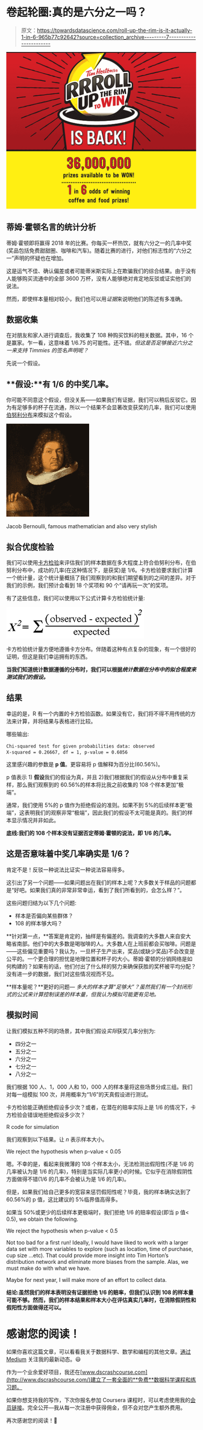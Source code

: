 # 卷起轮圈:真的是六分之一吗？

> 原文：<https://towardsdatascience.com/roll-up-the-rim-is-it-actually-1-in-6-965b77c92642?source=collection_archive---------7----------------------->

![](img/2bda31eab293ca62c1659318dd7fff3c.png)

## 蒂姆·霍顿名言的统计分析

蒂姆·霍顿即将赢得 2018 年的比赛。你每买一杯热饮，就有六分之一的几率中奖(奖品包括免费甜甜圈、咖啡和汽车)。随着比赛的进行，对他们标志性的“六分之一”声明的怀疑也在增加。

这是运气不佳、确认偏差或者可能蒂米斯实际上在欺骗我们的综合结果。由于没有人能够购买流通中的全部 3600 万杯，没有人能够绝对肯定地反驳或证实他们的说法。

然而，即使样本量相对较小，我们也可以用*证据*来说明他们的陈述有多准确。

## 数据收集

在对朋友和家人进行调查后，我收集了 108 种购买饮料的相关数据。其中，16 个是赢家。乍一看，这意味着 1/6.75 的可能性。还不错。*但这是否足够接近六分之一来支持 Timmies 的签名声明呢？*

先说一个假设。

## **假设:**有 1/6 的中奖几率。

你可能不同意这个假设，但没关系——如果我们有证据，我们可以稍后反驳它。因为有足够多的杯子在流通，所以一个结果不会显著改变获奖的几率，我们可以使用[伯努利分布](https://en.wikipedia.org/wiki/Bernoulli_distribution)来模拟这个假设。

![](img/5692e57c96c55d238be8af1e1f7c5648.png)

Jacob Bernoulli, famous mathematician and also very stylish

## 拟合优度检验

我们可以使用[卡方检验](https://en.wikipedia.org/wiki/Goodness_of_fit#Pearson's_chi-squared_test)来评估我们的样本数据在多大程度上符合伯努利分布，在伯努利分布中，成功的几率(在这种情况下，是获奖)是 1/6。卡方检验要求我们计算一个统计量，这个统计量概括了我们观察到的和我们期望看到的之间的差异。对于我们的示例，我们预计会看到 18 个奖项和 90 个“请再玩一次”的奖项。

有了这些信息，我们可以使用以下公式计算卡方检验统计量:

![](img/0a4219f892d500570f4dad22803a5996.png)

卡方检验统计量方便地遵循卡方分布。伴随着这种有点复杂的现象，有一个很好的证明，但这是我们幸运拥有的东西。

**当我们知道统计数据遵循的分布时，我们可以根据*统计数据在分布中的拟合程度来测试我们的假设。***

## 结果

幸运的是，R 有一个内置的卡方检验函数。如果没有它，我们将不得不用传统的方法来计算，并将结果与表格进行比较。

哪些输出:

```
Chi-squared test for given probabilities data: observed 
X-squared = 0.26667, df = 1, p-value = 0.6056
```

这里感兴趣的参数是 **p 值**。更容易将 p 值解释为百分比(60.56%)。

p 值表示 1) **假设**我们的假设为真，并且 2)我们根据我们的假设从分布中重复采样，那么我们观察到的 60.56%的样本将比我之前收集的 108 个样本更加“极端”。

通常，我们使用 5%的 p 值作为拒绝假设的准则。如果不到 5%的后续样本更“极端”，这表明我们的观察非常“极端”，因此我们的假设不太可能是真的。我们的样本显示情况并非如此。

**底线:我们的 108 个样本没有证据否定蒂姆·霍顿的说法，即 1/6 的几率。**

## 这是否意味着中奖几率确实是 1/6？

肯定不是！反驳一种说法比证实一种说法容易得多。

这引出了另一个问题——如果问题出在我们的样本上呢？大多数关于样品的问题都是“好吧。如果我们真的非常非常幸运，看到了我们所看到的，会怎么样？”。

这些问题归结为以下几个问题:

*   样本是否偏向某些群体？
*   108 的样本够大吗？

**针对第一点，**答案是肯定的，抽样是有偏差的。我调查的大多数人来自安大略省南部。他们中的大多数是喝咖啡的人。大多数人在上班前都会买咖啡。问题是——这些偏见重要吗？我认为，一旦杯子生产出来，奖品(或缺少奖品)不会改变是公平的。一个更合理的担忧是地理位置和杯子的大小。蒂姆·霍顿的分销网络是如何构建的？如果有的话，他们付出了什么样的努力来确保获胜的奖杯被平均分配？没有进一步的数据，我们对这些情况视而不见。

**样本量呢？**更好的问题— *多大的样本才算“足够大”？虽然我们有一个封闭形式的公式来计算控制误差的样本量，但我认为模拟可能更有见地。*

## 模拟时间

让我们模拟五种不同的场景，其中我们假设*实际*获奖几率分别为:

*   四分之一
*   五分之一
*   六分之一
*   七分之一
*   八分之一

我们根据 100 人、1，000 人和 10，000 人的样本量将这些场景分成三组。我们对每一组模拟 100 次，并用概率为“1/6”的天真假设进行测试。

卡方检验能正确拒绝假设多少次？或者，在潜在的赔率实际上是 1/6 的情况下，卡方检验会错误地拒绝假设多少次？

R code for simulation

我们观察到以下结果。让 *n* 表示样本大小。

We reject the hypothesis when p-value < 0.05

嗯。不幸的是，看起来我微薄的 108 个样本太小，无法检测出假阳性(不是 1/6 的几率被认为是 1/6 的几率)，特别是当实际几率更小的时候。它似乎在消除假阴性方面做得不错(1/6 的几率不会被认为是 1/6 的几率)。

但是，如果我们给自己更多的宽容来惩罚假阳性呢？毕竟，我的样本确实达到了 60.56%的 p 值，这比建议的 5%临界值高得多。

如果当 50%或更少的后续样本更极端时，我们拒绝 1/6 的赔率假设(即当 p 值< 0.5), we obtain the following.

We reject the hypothesis when p-value < 0.5

Not too bad for a first run! Ideally, I would have liked to work with a larger data set with more variables to explore (such as location, time of purchase, cup size …etc). That could provide more insight into Tim Horton’s distribution network and eliminate more biases from the sample. Alas, we must make do with what we have.

Maybe for next year, I will make more of an effort to collect data.

**结论:虽然我们的样本表明没有证据拒绝 1/6 的赔率，但我们认识到 108 的样本量可能不够。然而，我们的样本结果和样本大小在评估真实几率时，在消除假阴性和假阳性方面做得还可以。**

# 感谢您的阅读！

如果你喜欢这篇文章，可以看看我关于数据科学、数学和编程的其他文章。[通过 Medium](https://medium.com/@mandygu) 关注我的最新动态。😃

作为一个业余爱好项目，我还在[www.dscrashcourse.com](http://www.dscrashcourse.com/)建立了一套全面的**免费**数据科学课程和练习题。

如果你想支持我的写作，下次你报名参加 Coursera 课程时，可以考虑使用我的[会员链接](https://click.linksynergy.com/fs-bin/click?id=J2RDo*Rlzkk&offerid=759505.198&type=3&subid=0)。完全公开—我从每一次注册中获得佣金，但不会对您产生额外费用。

再次感谢您的阅读！📕